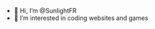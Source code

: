 - 👋 Hi, I’m @SunlightFR
- 👀 I’m interested in coding websites and games

<!---
SunlightFR/SunlightFR is a ✨ special ✨ repository because its `README.md` (this file) appears on your GitHub profile.
You can click the Preview link to take a look at your changes.
--->
